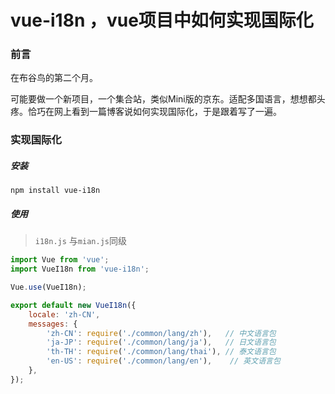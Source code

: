 # vue-i18n ，vue项目中如何实现国际化

### 前言

在布谷鸟的第二个月。

可能要做一个新项目，一个集合站，类似Mini版的京东。适配多国语言，想想都头疼。恰巧在网上看到一篇博客说如何实现国际化，于是跟着写了一遍。

### 实现国际化

##### 安装

`npm install vue-i18n`

##### 使用

> `i18n.js` 与`mian.js`同级

```js
import Vue from 'vue';
import VueI18n from 'vue-i18n';

Vue.use(VueI18n);

export default new VueI18n({
    locale: 'zh-CN',
    messages: {
        'zh-CN': require('./common/lang/zh'),   // 中文语言包
        'ja-JP': require('./common/lang/ja'),   // 日文语言包
        'th-TH': require('./common/lang/thai'), // 泰文语言包
        'en-US': require('./common/lang/en'),    // 英文语言包
    },
});
```

